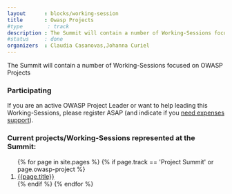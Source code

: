 ```yaml
---
layout      : blocks/working-session
title       : Owasp Projects
#type        : track
description : The Summit will contain a number of Working-Sessions focused on OWASP Projects
#status     : done
organizers  : Claudia Casanovas,Johanna Curiel
---
```


The Summit will contain a number of Working-Sessions focused on OWASP Projects

### Participating

If you are an active OWASP Project Leader or want to help leading this Working-Sessions, please register ASAP (and indicate if you [need expenses support](../../Logistics/Participants-need-support.html)).

### Current projects/Working-Sessions represented at the Summit:

<ol>
    {% for page in site.pages %}
        {% if page.track == 'Project Summit' or page.owasp-project   %}
            <li><a href="{{page.url}}">{{page.title}}</a></li>
        {% endif %}
    {% endfor %}
</ol>

